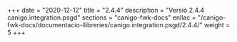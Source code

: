 +++
date        = "2020-12-12"
title       = "2.4.4"
description = "Versió 2.4.4 canigo.integration.psgd"
sections    = "canigo-fwk-docs"
enllac		= "/canigo-fwk-docs/documentacio-llibreries/canigo.integration.psgd/2.4.4/"
weight		= 5
+++
